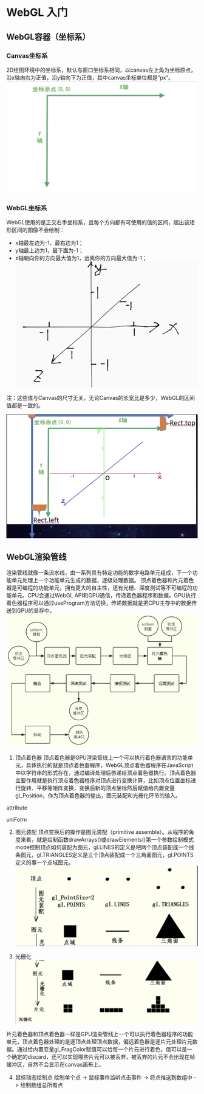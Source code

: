 # WebGL 入门

## WebGL容器（坐标系）

### Canvas坐标系
2D绘图环境中的坐标系，默认与窗口坐标系相同，以canvas左上角为坐标原点，沿x轴向右为正值，沿y轴向下为正值，其中canvas坐标单位都是“px”。
![canvas坐标系](./images/canvas%E5%9D%90%E6%A0%87%E7%B3%BB.png)

### WebGL坐标系
WebGL使用的是正交右手坐标系，且每个方向都有可使用的值的区间，超出该矩形区间的图像不会绘制：
- x轴最左边为-1，最右边为1；
- y轴最上边为1，最下面为-1；
- z轴朝向你的方向最大值为1，远离你的方向最大值为-1；
![WebGL坐标系](./images/WebGL%E5%9D%90%E6%A0%87%E7%B3%BB.png)

注：这些值与Canvas的尺寸无关，无论Canvas的长宽比是多少，WebGL的区间值都是一致的。

![三个坐标系](./images/%E4%B8%89%E4%B8%AA%E5%9D%90%E6%A0%87%E7%B3%BB.png)

## WebGL渲染管线
渲染管线就像一条流水线，由一系列具有特定功能的数字电路单元组成，下一个功能单元处理上一个功能单元生成的数据，逐级处理数据。
顶点着色器和片元着色器是可编程的功能单元，拥有更大的自主性，还有光栅、深度测试等不可编程的功能单元。CPU会通过WebGL API和GPU通信，传递着色器程序和数据，GPU执行着色器程序可以通过useProgram方法切换，传递数据就是把CPU主存中的数据传送到GPU的显存中。
![WebGL渲染管线](./images/WebGL-%E6%B8%B2%E6%9F%93%E7%AE%A1%E7%BA%BF.png)

1. 顶点着色器
顶点着色器是GPU渲染管线上一个可以执行着色器语言的功能单元，具体执行的就是顶点着色器程序，WebGL顶点着色器程序在JavaScript中以字符串的形式存在，通过编译处理后唇递给顶点着色器执行。顶点着色器主要作用就是执行顶点着色器程序对顶点进行变换计算，比如顶点位置坐标进行旋转、平移等矩阵变换，变换后新的顶点坐标然后赋值给内置变量gl_Position，作为顶点着色器的输出，图元装配和光栅化环节的输入。

attribute

uniForm

2. 图元装配
顶点变换后的操作是图元装配（primitive assemble）。从程序的角度来看，就是绘制函数drawArrays()或drawElements()第一个参数绘制模式mode控制顶点如何装配为图元，gl.LINES的定义是吧两个顶点装配成一个线条图元，gl.TRIANGLES定义是三个顶点装配成一个三角面图元，gl.POINTS定义的事一个点域图元。
![图元装配](./images/%E5%9B%BE%E5%85%83%E8%A3%85%E9%85%8D.png)

3. 光栅化
![光栅化](./images/%E5%85%89%E6%A0%85%E5%8C%96.png)

片元着色器和顶点着色器一样是GPU渲染管线上一个可以执行着色器程序的功能单元，顶点着色器处理的是逐顶点处理顶点数据，偏远着色器是逐片元处理片元数据。通过给内置变量gl_FragColor赋值可以给每一个片元进行着色，值可以是一个确定的discard，还可以实现哪些片元可以被丢弃，被丢弃的片元不会出现在帧缓冲区，自然不会显示在canvas画布上。

4. 鼠标动态绘制点
绘制单个点 -> 鼠标事件监听点击事件 -> 将点推送到数组中 -> 绘制数组总所有点